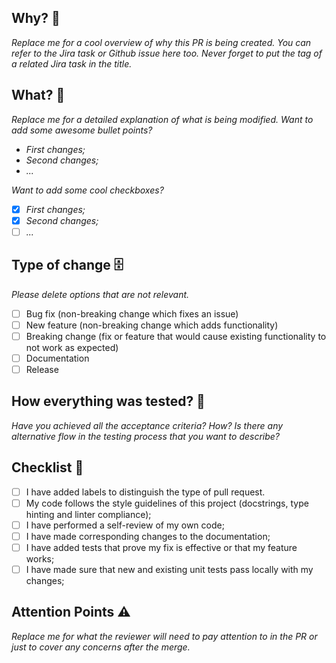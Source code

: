 ## Why? :open_book:
_Replace me for a cool overview of why this PR is being created. You can
refer to the Jira task or Github issue here too. Never forget to put the
tag of a related Jira task in the title._

## What? :wrench:
_Replace me for a detailed explanation of what is being modified._
_Want to add some awesome bullet points?_
- _First changes;_
- _Second changes;_
- _..._

_Want to add some cool checkboxes?_
- [X] _First changes;_
- [X] _Second changes;_
- [ ] _..._

## Type of change :file_cabinet:
_Please delete options that are not relevant._

- [ ] Bug fix (non-breaking change which fixes an issue)
- [ ] New feature (non-breaking change which adds functionality)
- [ ] Breaking change (fix or feature that would cause existing functionality to not work as expected)
- [ ] Documentation
- [ ] Release

## How everything was tested? :straight_ruler:
_Have you achieved all the acceptance criteria? How?_
_Is there any alternative flow in the testing process that you want to describe?_

## Checklist :memo:
- [ ] I have added labels to distinguish the type of pull request.
- [ ] My code follows the style guidelines of this project (docstrings, type hinting and linter compliance);
- [ ] I have performed a self-review of my own code;
- [ ] I have made corresponding changes to the documentation;
- [ ] I have added tests that prove my fix is effective or that my feature works;
- [ ] I have made sure that new and existing unit tests pass locally with my changes;

## Attention Points :warning:
_Replace me for what the reviewer will need to pay attention to in the PR or just to cover any concerns after the merge._
